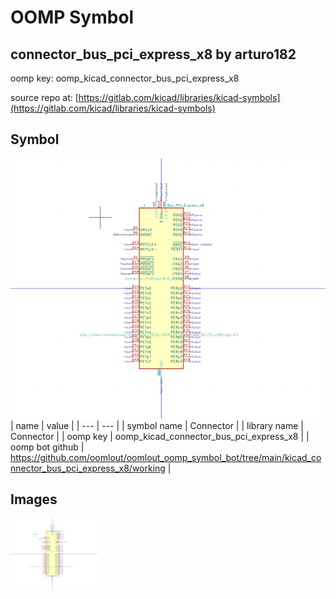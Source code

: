 # OOMP Symbol  
## connector_bus_pci_express_x8  by arturo182  
  
oomp key: oomp_kicad_connector_bus_pci_express_x8  
  
source repo at: [https://gitlab.com/kicad/libraries/kicad-symbols](https://gitlab.com/kicad/libraries/kicad-symbols)  
## Symbol  
  
[![working.png](working_600.png)](working.png)  
| name | value | 
| --- | --- | 
| symbol name | Connector | 
| library name | Connector | 
| oomp key | oomp_kicad_connector_bus_pci_express_x8 | 
| oomp bot github | https://github.com/oomlout/oomlout_oomp_symbol_bot/tree/main/kicad_connector_bus_pci_express_x8/working | 
## Images  
  
[![working.png](working_140.png)](working.png)  
